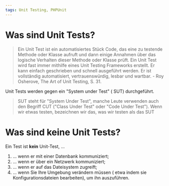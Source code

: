 ```yaml
---
tags: Unit Testing, PHPUnit
---
```


# Was sind Unit Tests?

>Ein Unit Test ist ein automatisiertes Stück Code, das eine zu testende Methode oder Klasse aufruft und dann einige Annahmen über das logische Verhalten dieser Methode oder Klasse prüft. Ein Unit Test wird fast immer mithilfe eines Unit Testing Frameworks erstellt. Er kann einfach geschrieben und schnell ausgeführt werden. Er ist vollständig automatisiert, vertrauenswürdig, lesbar und wartbar. - Roy Osherove, The Art of Unit Testing, S. 31.

Unit Tests werden gegen ein "System under Test" ( SUT) durchgeführt.

> SUT steht für "System Under Test", manche Leute verwenden auch den Begriff CUT ("Class Under Test" oder "Code Under Test"). Wenn wir etwas testen, bezeichnen wir das, was wir testen als das SUT

# Was sind keine Unit Tests?

Ein Test ist **kein** Unit-Test, ...

1. ... wenn er mit einer Datenbank kommuniziert;
2. ... wenn er über ein Netzwerk kommuniziert;
3. ... wenn er auf das Dateisystem zugreift;
4. ... wenn Sie Ihre Umgebung verändern müssen ( etwa indem sie Konfigurationsdateien bearbeiten), um ihn auszuführen.